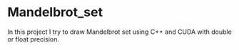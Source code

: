 # Mandelbrot_set
In this project I try to draw Mandelbrot set using C++ and CUDA with double or float precision.
